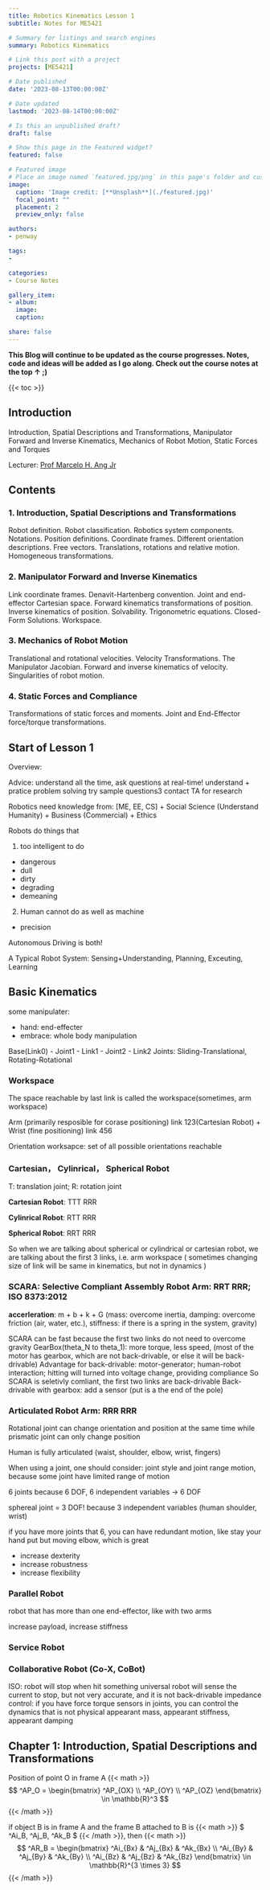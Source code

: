 ```yaml
---
title: Robotics Kinematics Lesson 1
subtitle: Notes for ME5421

# Summary for listings and search engines
summary: Robotics Kinematics

# Link this post with a project
projects: [ME5421]

# Date published
date: '2023-08-13T00:00:00Z'

# Date updated
lastmod: '2023-08-14T00:00:00Z'

# Is this an unpublished draft?
draft: false

# Show this page in the Featured widget?
featured: false

# Featured image
# Place an image named `featured.jpg/png` in this page's folder and customize its options here.
image:
  caption: 'Image credit: [**Unsplash**](./featured.jpg)'
  focal_point: ""
  placement: 2
  preview_only: false

authors:
- penway

tags:
- 

categories:
- Course Notes

gallery_item:
- album: 
  image:
  caption:

share: false
---
```


**This Blog will continue to be updated as the course progresses. Notes, code and ideas will be added as I go along. Check out the course notes at the top ↑ ;)**

{{< toc >}}

## Introduction
Introduction, Spatial Descriptions and Transformations, Manipulator Forward and Inverse Kinematics, Mechanics of Robot Motion, Static Forces and Torques

Lecturer: [Prof Marcelo H. Ang Jr](https://cde.nus.edu.sg/me/staff/ang-jr-marcelo-h/)

## Contents
### 1. Introduction, Spatial Descriptions and Transformations
Robot definition. Robot classification. Robotics system components. Notations. Position definitions. Coordinate frames. Different orientation descriptions. Free vectors. Translations, rotations and relative motion. Homogeneous transformations.

### 2. Manipulator Forward and Inverse Kinematics
Link coordinate frames. Denavit-Hartenberg convention. Joint and end-effector Cartesian space. Forward kinematics transformations of position. Inverse kinematics of position. Solvability. Trigonometric equations. Closed-Form Solutions. Workspace.

### 3. Mechanics of Robot Motion
Translational and rotational velocities. Velocity Transformations. The Manipulator Jacobian. Forward and inverse kinematics of velocity. Singularities of robot motion.

### 4. Static Forces and Compliance
Transformations of static forces and moments. Joint and End-Effector force/torque transformations.


## Start of Lesson 1

Overview:

Advice: understand all the time, ask questions at real-time!
understand + pratice problem solving
try sample questions3
contact TA for research

Robotics need knowledge from: [ME, EE, CS] + Social Science (Understand Humanity) + Business (Commercial) + Ethics

Robots do things that
1. too intelligent to do
  - dangerous
  - dull
  - dirty
  - degrading
  - demeaning
2. Human cannot do as well as machine
  - precision

Autonomous Driving is both!

A Typical Robot System: Sensing+Understanding, Planning, Exceuting, Learning

## Basic Kinematics

some manipulater:
  - hand: end-effecter
  - embrace: whole body manipulation

Base(Link0) - Joint1 - Link1 - Joint2 - Link2
Joints: Sliding-Translational, Rotating-Rotational

### Workspace
The space reachable by last link is called the workspace(sometimes, arm workspace)

Arm (primarily resposible for corase positioning) link 123(Cartesian Robot) + Wrist (fine positioning) link 456

Orientation worksapce: set of all possible orientations reachable

### Cartesian， Cylinrical， Spherical Robot
T: translation joint; R: rotation joint

**Cartesian Robot**: TTT RRR

**Cylinrical Robot**: RTT RRR

**Spherical Robot**: RRT RRR

So when we are talking about spherical or cylindrical or cartesian robot, we are talking about the first 3 links, i.e. arm workspace
( sometimes changing size of link will be same in kinematics, but not in dynamics )

### SCARA: Selective Compliant Assembly Robot Arm: RRT RRR; ISO 8373:2012

**accerleration**: m + b + k + G
(mass: overcome inertia, damping: overcome friction (air, water, etc.), stiffness: if there is a spring in the system, gravity)

SCARA can be fast because the first two links do not need to overcome gravity
GearBox(theta_N to theta_1): more torque, less speed, (most of the motor has gearbox, which are not back-drivable, or else it will be back-drivable)
Advantage for back-drivable: motor-generator; human-robot interaction; hitting will turned into voltage change, providing compliance
So SCARA is seletivly comliant, the first two links are back-drivable
Back-drivable with gearbox: add a sensor (put is a the end of the pole)


### Articulated Robot Arm: RRR RRR

Rotational joint can change orientation and position at the same time while prismatic joint can only change position

Human is fully articulated (waist, shoulder, elbow, wrist, fingers)

When using a joint, one should consider: joint style and joint range motion, because some joint have limited range of motion

6 joints because 6 DOF, 6 independent variables -> 6 DOF

sphereal joint = 3 DOF! because 3 independent variables (human shoulder, wrist)

if you have more joints that 6, you can have redundant motion, like stay your hand put but moving elbow, which is great
- increase dexterity
- increase robustness
- increase flexibility


### Parallel Robot
robot that has more than one end-effector, like with two arms

increase payload, increase stiffness

### Service Robot
### Collaborative Robot (Co-X, CoBot)
ISO: robot will stop when hit something
universal robot will sense the current to stop, but not very accurate, and it is not back-drivable
impedance control: if you have force torque sensors in joints, you can control the dynamics that is not physical
appearant mass, appearant stiffness, appearant damping


## Chapter 1: Introduction, Spatial Descriptions and Transformations

Position of point O in frame A
{{< math >}}
$$
^AP_O = \begin{bmatrix} ^AP_{OX} \\ ^AP_{OY} \\ ^AP_{OZ} \end{bmatrix} \in \mathbb{R}^3
$$
{{< /math >}}

if object B is in frame A and the frame B attached to B is {{< math >}} $ ^Ai_B, ^Aj_B, ^Ak_B $ {{< /math >}}, then
{{< math >}}
$$
^AR_B = \begin{bmatrix}
^Ai_{Bx} & ^Aj_{Bx} & ^Ak_{Bx} \\
^Ai_{By} & ^Aj_{By} & ^Ak_{By} \\
^Ai_{Bz} & ^Aj_{Bz} & ^Ak_{Bz}
\end{bmatrix} \in \mathbb{R}^{3 \times 3}
$$
{{< /math >}}

